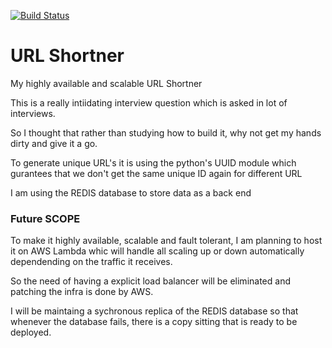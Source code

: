 [![Build Status](https://travis-ci.org/vmanikes/URL-Shortner.svg?branch=master)](https://travis-ci.org/vmanikes/URL-Shortner)

# URL Shortner
My highly available and scalable URL Shortner

This is a really intiidating interview question which is asked in lot of interviews.

So I thought that rather than studying how to build it, why not get my hands dirty and give it a go.

To generate unique URL's it is using the python's UUID module which gurantees that we don't get the same unique ID again for different URL

I am using the REDIS database to store data as a back end 


### Future SCOPE
To make it highly available, scalable and fault tolerant, I am planning to host it on AWS Lambda whic will handle all scaling up or down automatically dependending on the traffic it receives. 

So the need of having a explicit load balancer will be eliminated and patching the infra is done by AWS.

I will be maintaing a sychronous replica of the REDIS database so that whenever the database fails, there is a copy sitting that is ready to be deployed.


